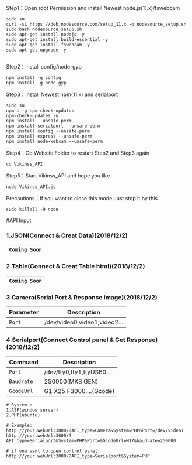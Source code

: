 Step1：Open root Permission and install Newest node.js(11.x)/fswebcam 
```
sudo su
curl -sL https://deb.nodesource.com/setup_11.x -o nodesource_setup.sh
sudo bash nodesource_setup.sh
sudo apt-get install nodejs -y
sudo apt-get install build-essential -y
sudo apt-get install fswebcam -y
sudo apt-get upgrade -y


```


Step2：install config/node-gyp
```
npm install -g config
npm install -g node-gyp

```

Step3：install Newest npm(11.x) and serialport 
```
sudo su
npm i -g npm-check-updates
npm-check-updates -u
npm install --unsafe-perm
npm install serialport --unsafe-perm
npm install config --unsafe-perm
npm install express --unsafe-perm
npm install node-webcam --unsafe-perm

```

Step4：Go Website Folder to restart Step2 and Step3 again
```
cd Vikinss_API
```

Step5：Start Vikinss_API and hope you like 
```
node Vikinss_API.js
```

Precautions：If you want to close this mode.Just stop it by this：
```
sudo killall -9 node
```


#API Input
### 1.JSON(Connect & Creat Data)(2018/12/2)

| `Coming Soon` |
| ------------- |

### 2.Table(Connect & Creat Table html)(2018/12/2)

| `Coming Soon` |
| ------------- |

### 3.Camera(Serial Port & Response image)(2018/12/2)

| Parameter  | Description |
| ------------- | ------------- |
| `Port`  | /dev/video0,video1,video2... |


### 4.Serialport(Connect Control panel & Get Response)(2018/12/2)

| Command | Description |
| ------------- | ------------- |
| `Port`  | /dev/tty0,tty1,ttyUSB0... |
| `Baudrate`  | 250000(MKS GEN) |
| `GcodeUrl`  | G1 X25 F3000....(Gcode) |

```
# System :
1.ASP(window server)
2.PHP(ubuntu)

# Example:
http://your.webUrl:3000/?API_type=Camera&System=PHP&Port=/dev/video1
http://your.webUrl:3000/?API_type=Serialport&System=PHP&Port=&GcodeUrl=M17&baudrate=250000

# if you want to open control panel:
http://your.webUrl:3000/?API_type=Serialport&System=PHP


```

